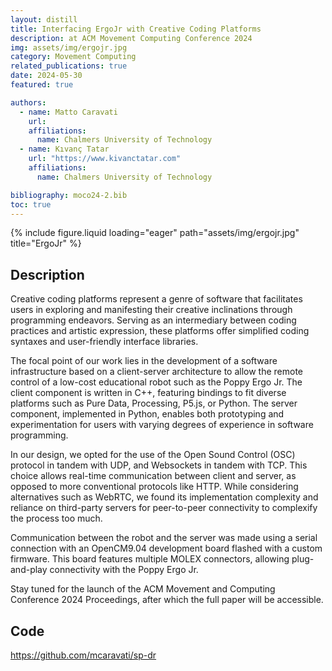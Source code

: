 ```yaml
---
layout: distill
title: Interfacing ErgoJr with Creative Coding Platforms
description: at ACM Movement Computing Conference 2024
img: assets/img/ergojr.jpg
category: Movement Computing
related_publications: true
date: 2024-05-30
featured: true

authors:
  - name: Matto Caravati
    url: 
    affiliations:
      name: Chalmers University of Technology
  - name: Kıvanç Tatar
    url: "https://www.kivanctatar.com"
    affiliations: 
      name: Chalmers University of Technology

bibliography: moco24-2.bib
toc: true
---
```


<div class=".l-body">

{% include figure.liquid loading="eager" path="assets/img/ergojr.jpg" title="ErgoJr" %}

</div>

## Description

Creative coding platforms represent a genre of software that facilitates users in exploring and manifesting their creative inclinations through programming endeavors. Serving as an intermediary between coding practices and artistic expression, these platforms offer simplified coding syntaxes and user-friendly interface libraries.

The focal point of our work <d-cite key="caravati_interfacing_2024"></d-cite> lies in the development of a software infrastructure based on a client-server architecture to allow the remote control of a low-cost educational robot such as the Poppy Ergo Jr. The client component is written in C++, featuring bindings to fit diverse platforms such as Pure Data, Processing, P5.js, or Python. The server component, implemented in Python, enables both prototyping and experimentation for users with varying degrees of experience in software programming.

In our design, we opted for the use of the Open Sound Control (OSC) protocol in tandem with UDP, and Websockets in tandem with TCP. This choice allows real-time communication between client and server, as opposed to more conventional protocols like HTTP. While considering alternatives such as WebRTC, we found its implementation complexity and reliance on third-party servers for peer-to-peer connectivity to complexify the process too much.

Communication between the robot and the server was made using a serial connection with an OpenCM9.04 development board flashed with a custom firmware. This board features multiple MOLEX connectors, allowing plug-and-play connectivity with the Poppy Ergo Jr.

Stay tuned for the launch of the ACM Movement and Computing Conference 2024 Proceedings, after which the full paper will be accessible.

## Code

<i class="fa-brands fa-github"></i> <a>https://github.com/mcaravati/sp-dr</a>